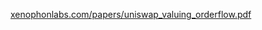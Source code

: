 [xenophonlabs.com/papers/uniswap_valuing_orderflow.pdf](https://xenophonlabs.com/papers/uniswap_valuing_orderflow.pdf)

